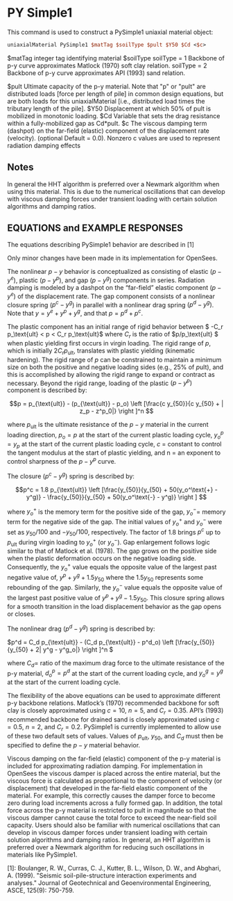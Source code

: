 # PY Simple1

This command is used to construct a PySimple1 uniaxial material object:

```tcl
uniaxialMaterial PySimple1 $matTag $soilType $pult $Y50 $Cd <$c>
```

$matTag	integer tag identifying material
$soilType	soilType = 1 Backbone of p-y curve approximates Matlock (1970) soft clay relation.
soilType = 2 Backbone of p-y curve approximates API (1993) sand relation.

$pult	Ultimate capacity of the p-y material. Note that "p" or "pult" are distributed loads [force per length of pile] in common design equations, but are both loads for this uniaxialMaterial [i.e., distributed load times the tributary length of the pile].
$Y50	Displacement at which 50% of pult is mobilized in monotonic loading.
$Cd	Variable that sets the drag resistance within a fully-mobilized gap as Cd*pult.
$c	The viscous damping term (dashpot) on the far-field (elastic) component of the displacement rate (velocity). (optional Default = 0.0). Nonzero c values are used to represent radiation damping effects

## Notes

In general the HHT algorithm is preferred over a Newmark algorithm when using this material. This is due to the numerical oscillations that can develop with viscous damping forces under transient loading with certain solution algorithms and damping ratios.

## EQUATIONS and EXAMPLE RESPONSES

The equations describing PySimple1 behavior are described in [1]


Only minor changes have been made in its implementation for OpenSees.


The nonlinear $p-y$ behavior is conceptualized as consisting of elastic ($p-y^e$), plastic ($p-y^p$), and gap $(p-y^g)$ components in series. Radiation damping is modeled by a dashpot on the “far-field” elastic component $(p-y^e)$ of the displacement rate. The gap component consists of a nonlinear closure spring ($p^c-y^g$) in parallel with a nonlinear drag spring $(p^d-y^g)$. Note that $y = y^e + y^p + y^g$, and that $p = p^d + p^c$.

The plastic component has an initial range of rigid behavior between $ -C_r p_\text{ult} < p < C_r p_\text{ult}$ where $C_r$ is the ratio of $p/p_\text{ult} $ when plastic yielding first occurs in virgin loading. The rigid range of $p$, which is initially $2 C_r p_\text{ult}$, translates with plastic yielding (kinematic hardening). The rigid range of $p$ can be constrained to maintain a minimum size on both the positive and negative loading sides (e.g., 25% of $p\text{ult}$), and this is accomplished by allowing the rigid range to expand or contract as necessary. Beyond the rigid range, loading of the plastic $(p-y^p)$ component is described by:

$$p = p_{\text{ult}} - (p_{\text{ult}} - p_o) \left [\frac{c y_{50}}{c y_{50} + | z_p - z^p_0|} \right ]^n $$

where $p_\text{ult}$ is the ultimate resistance of the $p-y$ material in the current loading direction, $p_o = p$ at the start of the current plastic loading cycle, $y^p_o = y_p$ at the start of the current plastic loading cycle, $c$ = constant to control the tangent modulus at the start of plastic yielding, and n = an exponent to control sharpness of the $p-y^p$ curve.

The closure $(p^c-y^g)$ spring is described by:

$$p^c = 1.8 p_{\text{ult}} \left [\frac{y_{50}}{y_{50} + 50(y_o^\text{+} - y^g)} - \frac{y_{50}}{y_{50} + 50(y_o^\text{-} - y^g)} \right ] $$

where $y_o^+$ is the memory term for the positive side of the gap, $y_o^-$= memory term for the negative side of the gap. The initial values of $y_o^+$ and $y_o^-$ were set as $y_{50}/100$ and $- y_{50}/100$, respectively. The factor of 1.8 brings $p^c$ up to $p_\text{ult}$ during virgin loading to $y_o^+$ (or $y_o^-$). Gap enlargement follows logic similar to that of Matlock et al. (1978). The gap grows on the positive side when the plastic deformation occurs on the negative loading side. Consequently, the $y_o^+$ value equals the opposite value of the largest past negative value of, $y^p + y^g + 1.5 y_{50}$ where the $1.5y_{50}$ represents some rebounding of the gap. Similarly, the $y_o^-$ value equals the opposite value of the largest past positive value of $y^p+y^g-1.5y_{50}$. This closure spring allows for a smooth transition in the load displacement behavior as the gap opens or closes.


The nonlinear drag $(p^d-y^g)$ spring is described by:

$p^d = C_d p_{\text{ult}} - (C_d p_{\text{ult}} - p^d_o) \left [\frac{y_{50}}{y_{50} + 2| y^g - y^g_o|} \right ]^n $

where $C_d =$ ratio of the maximum drag force to the ultimate resistance of the p-y material, $d^p_o =p^d$ at the start of the current loading cycle, and $y^g_o = y^g$ at the start of the current loading cycle.

The flexibility of the above equations can be used to approximate different p-y backbone relations. Matlock’s (1970) recommended backbone for soft clay is closely approximated using $c = 10$, $n = 5$, and $C_r = 0.35$. API’s (1993) recommended backbone for drained sand is closely approximated using $c = 0.5$, $n = 2$, and $C_r = 0.2$. PySimple1 is currently implemented to allow use of these two default sets of values. Values of $p_\text{ult}$, $y_{50}$, and $C_d$ must then be specified to define the $p-y$ material behavior.

Viscous damping on the far-field (elastic) component of the p-y material is included for approximating radiation damping. For implementation in OpenSees the viscous damper is placed across the entire material, but the viscous force is calculated as proportional to the component of velocity (or displacement) that developed in the far-field elastic component of the material. For example, this correctly causes the damper force to become zero during load increments across a fully formed gap. In addition, the total force across the p-y material is restricted to pult in magnitude so that the viscous damper cannot cause the total force to exceed the near-field soil capacity. Users should also be familiar with numerical oscillations that can develop in viscous damper forces under transient loading with certain solution algorithms and damping ratios. In general, an HHT algorithm is preferred over a Newmark algorithm for reducing such oscillations in materials like PySimple1.

[1]: Boulanger, R. W., Curras, C. J., Kutter, B. L., Wilson, D. W., and Abghari, A. (1999). "Seismic soil-pile-structure interaction experiments and analyses." Journal of Geotechnical and Geoenvironmental Engineering, ASCE, 125(9): 750-759. 